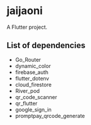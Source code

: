 # jaijaoni

A Flutter project.

## List of dependencies
- Go_Router
- dynamic_color
- firebase_auth
- flutter_dotenv
- cloud_firestore
- River_pod
- qr_code_scanner
- qr_flutter
- google_sign_in 
- promptpay_qrcode_generate